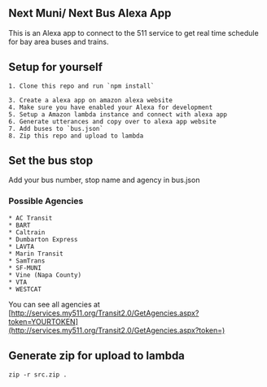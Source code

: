## Next Muni/ Next Bus Alexa App

This is an Alexa app to connect to the 511 service to get real time schedule for bay area buses and trains.

## Setup for yourself
    1. Clone this repo and run `npm install`

    3. Create a alexa app on amazon alexa website
    4. Make sure you have enabled your Alexa for development
    5. Setup a Amazon lambda instance and connect with alexa app
    6. Generate utterances and copy over to alexa app website
    7. Add buses to `bus.json`
    8. Zip this repo and upload to lambda



## Set the bus stop

Add your bus number, stop name and agency in bus.json

### Possible Agencies

    * AC Transit
    * BART
    * Caltrain
    * Dumbarton Express
    * LAVTA
    * Marin Transit
    * SamTrans
    * SF-MUNI
    * Vine (Napa County)
    * VTA
    * WESTCAT

You can see all agencies at [http://services.my511.org/Transit2.0/GetAgencies.aspx?token=YOURTOKEN](http://services.my511.org/Transit2.0/GetAgencies.aspx?token=)

## Generate zip for upload to lambda
    zip -r src.zip .

